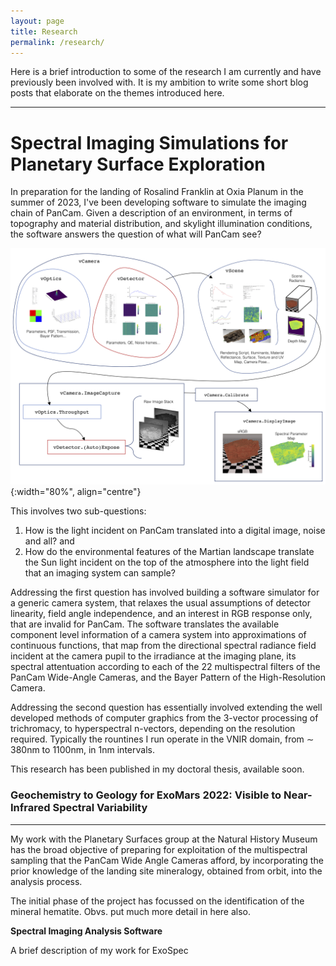 ```yaml
---
layout: page
title: Research
permalink: /research/
---
```

Here is a brief introduction to some of the research I am currently and have previously been involved with.
It is my ambition to write some short blog posts that elaborate on the themes introduced here.

---
# Spectral Imaging Simulations for Planetary Surface Exploration
In preparation for the landing of Rosalind Franklin at Oxia Planum in the summer of 2023, I've been developing software to simulate the imaging chain of PanCam. Given a description of an environment, in terms of topography and material distribution, and skylight illumination conditions, the software answers the question of what will PanCam see?

![Specsim Overview](research/specsim_overview.png){:width="80%", align="centre"}

This involves two sub-questions: 

1. How is the light incident on PanCam translated into a digital image, noise and all? and
2. How do the environmental features of the Martian landscape translate the Sun light incident on the top of the atmosphere into the light field that an imaging system can sample?

Addressing the first question has involved building a software simulator for a generic camera system, that relaxes the usual assumptions of detector linearity, field angle independence, and an interest in RGB response only, that are invalid for PanCam. The software translates the available component level information of a camera system into approximations of continuous functions, that map from the directional spectral radiance field incident at the camera pupil to the irradiance at the imaging plane, its spectral attentuation according to each of the 22 multispectral filters of the PanCam Wide-Angle Cameras, and the Bayer Pattern of the High-Resolution Camera.

Addressing the second question has essentially involved extending the well developed methods of computer graphics from the 3-vector processing of trichromacy, to hyperspectral n-vectors, depending on the resolution required. Typically the rountines I run operate in the VNIR domain, from ∼ 380nm to 1100nm, in 1nm intervals.

This research has been published in my doctoral thesis, available soon.

### Geochemistry to Geology for ExoMars 2022: Visible to Near-Infrared Spectral Variability
---

My work with the Planetary Surfaces group at the Natural History Museum has the broad objective of preparing for exploitation of the multispectral sampling that the PanCam Wide Angle Cameras afford, by incorporating the prior knowledge of the landing site mineralogy, obtained from orbit, into the analysis process.

The initial phase of the project has focussed on the identification of the mineral hematite.
Obvs. put much more detail in here also.

**Spectral Imaging Analysis Software**

A brief description of my work for ExoSpec


